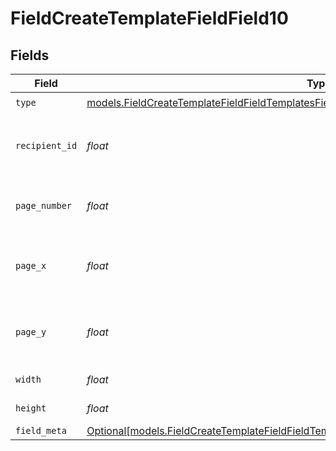 # FieldCreateTemplateFieldField10


## Fields

| Field                                                                                                                                                                                | Type                                                                                                                                                                                 | Required                                                                                                                                                                             | Description                                                                                                                                                                          |
| ------------------------------------------------------------------------------------------------------------------------------------------------------------------------------------ | ------------------------------------------------------------------------------------------------------------------------------------------------------------------------------------ | ------------------------------------------------------------------------------------------------------------------------------------------------------------------------------------ | ------------------------------------------------------------------------------------------------------------------------------------------------------------------------------------ |
| `type`                                                                                                                                                                               | [models.FieldCreateTemplateFieldFieldTemplatesFieldsRequestRequestBody10Type](../models/fieldcreatetemplatefieldfieldtemplatesfieldsrequestrequestbody10type.md)                     | :heavy_check_mark:                                                                                                                                                                   | N/A                                                                                                                                                                                  |
| `recipient_id`                                                                                                                                                                       | *float*                                                                                                                                                                              | :heavy_check_mark:                                                                                                                                                                   | The ID of the recipient to create the field for.                                                                                                                                     |
| `page_number`                                                                                                                                                                        | *float*                                                                                                                                                                              | :heavy_check_mark:                                                                                                                                                                   | The page number the field will be on.                                                                                                                                                |
| `page_x`                                                                                                                                                                             | *float*                                                                                                                                                                              | :heavy_check_mark:                                                                                                                                                                   | The X coordinate of where the field will be placed.                                                                                                                                  |
| `page_y`                                                                                                                                                                             | *float*                                                                                                                                                                              | :heavy_check_mark:                                                                                                                                                                   | The Y coordinate of where the field will be placed.                                                                                                                                  |
| `width`                                                                                                                                                                              | *float*                                                                                                                                                                              | :heavy_check_mark:                                                                                                                                                                   | The width of the field.                                                                                                                                                              |
| `height`                                                                                                                                                                             | *float*                                                                                                                                                                              | :heavy_check_mark:                                                                                                                                                                   | The height of the field.                                                                                                                                                             |
| `field_meta`                                                                                                                                                                         | [Optional[models.FieldCreateTemplateFieldFieldTemplatesFieldsRequestRequestBody10FieldMeta]](../models/fieldcreatetemplatefieldfieldtemplatesfieldsrequestrequestbody10fieldmeta.md) | :heavy_minus_sign:                                                                                                                                                                   | N/A                                                                                                                                                                                  |